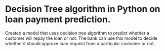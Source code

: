 # Decision Tree algorithm in Python on loan payment prediction.
Created a model that uses decision tree algorithm to predict whether a customer will repay the loan or not.
The bank can use this model to decide whether it should approve loan request from a particular customer or not.
